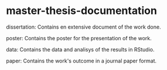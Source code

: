 # master-thesis-documentation


dissertation: Contains en extensive document of the work done.

poster: Contains the poster for the presentation of the work.

data: Contains the data and analisys of the results in RStudio.

paper: Contains the work's outcome in a journal paper format.
